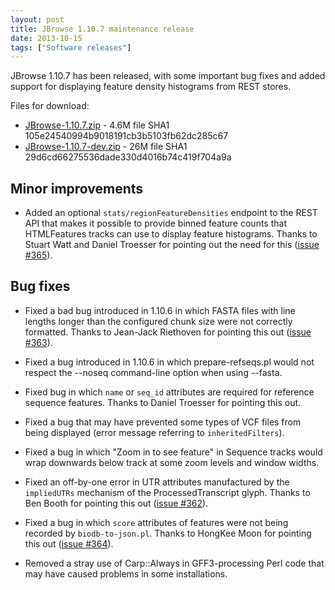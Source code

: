 ```yaml
---
layout: post
title: JBrowse 1.10.7 maintenance release
date: 2013-10-15
tags: ["Software releases"]
---
```


JBrowse 1.10.7 has been released, with some important bug fixes and added
support for displaying feature density histograms from REST stores.

Files for download:

- [JBrowse-1.10.7.zip](/wordpress/wp-content/plugins/download-monitor/download.php?id=75 "download JBrowse-1.10.7.zip") -
  4.6M file SHA1 105e24540994b9018191cb3b5103fb62dc285c67
- [JBrowse-1.10.7-dev.zip](http://jbrowse.org/wordpress/wp-content/plugins/download-monitor/download.php?id=76 "download JBrowse-1.10.7-dev.zip") -
  26M file SHA1 29d6cd66275536dade330d4016b74c419f704a9a

## Minor improvements

- Added an optional `stats/regionFeatureDensities` endpoint to the REST API that
  makes it possible to provide binned feature counts that HTMLFeatures tracks
  can use to display feature histograms. Thanks to Stuart Watt and Daniel
  Troesser for pointing out the need for this
  ([issue #365](https://github.com/gmod/jbrowse/issues/365)).

## Bug fixes

- Fixed a bad bug introduced in 1.10.6 in which FASTA files with line lengths
  longer than the configured chunk size were not correctly formatted. Thanks to
  Jean-Jack Riethoven for pointing this out
  ([issue #363](https://github.com/gmod/jbrowse/issues/363)).

- Fixed a bug introduced in 1.10.6 in which prepare-refseqs.pl would not respect
  the --noseq command-line option when using --fasta.

- Fixed bug in which `name` or `seq_id` attributes are required for reference
  sequence features. Thanks to Daniel Troesser for pointing this out.

- Fixed a bug that may have prevented some types of VCF files from being
  displayed (error message referring to `inheritedFilters`).

- Fixed a bug in which "Zoom in to see feature" in Sequence tracks would wrap
  downwards below track at some zoom levels and window widths.

- Fixed an off-by-one error in UTR attributes manufactured by the `impliedUTRs`
  mechanism of the ProcessedTranscript glyph. Thanks to Ben Booth for pointing
  this out ([issue #362](https://github.com/gmod/jbrowse/issues/362)).

- Fixed a bug in which `score` attributes of features were not being recorded by
  `biodb-to-json.pl`. Thanks to HongKee Moon for pointing this out
  ([issue #364](https://github.com/gmod/jbrowse/issues/364)).

- Removed a stray use of Carp::Always in GFF3-processing Perl code that may have
  caused problems in some installations.
